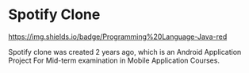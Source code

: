 # Spotify Clone

https://img.shields.io/badge/Programming%20Language-Java-red

Spotify clone was created 2 years ago, which is an Android Application Project For Mid-term examination in Mobile Application Courses. 

